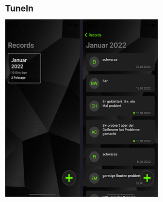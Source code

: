 # TuneIn
<img src="https://github.com/cud8a/TuneIn/blob/main/screenshot.png" width="550" height="585">
